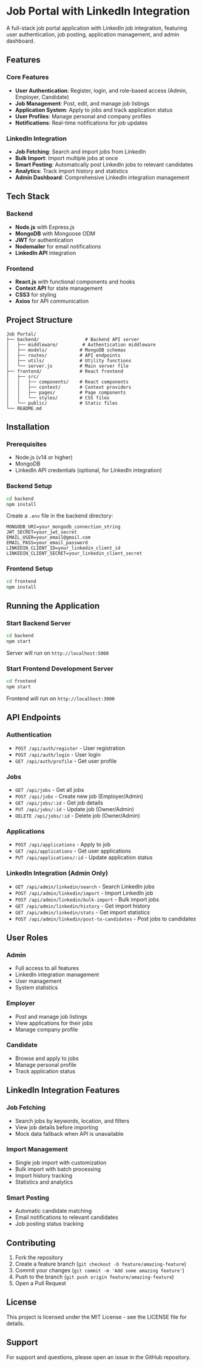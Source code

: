 # Job Portal with LinkedIn Integration

A full-stack job portal application with LinkedIn job integration, featuring user authentication, job posting, application management, and admin dashboard.

## Features

### Core Features
- **User Authentication**: Register, login, and role-based access (Admin, Employer, Candidate)
- **Job Management**: Post, edit, and manage job listings
- **Application System**: Apply to jobs and track application status
- **User Profiles**: Manage personal and company profiles
- **Notifications**: Real-time notifications for job updates

### LinkedIn Integration
- **Job Fetching**: Search and import jobs from LinkedIn
- **Bulk Import**: Import multiple jobs at once
- **Smart Posting**: Automatically post LinkedIn jobs to relevant candidates
- **Analytics**: Track import history and statistics
- **Admin Dashboard**: Comprehensive LinkedIn integration management

## Tech Stack

### Backend
- **Node.js** with Express.js
- **MongoDB** with Mongoose ODM
- **JWT** for authentication
- **Nodemailer** for email notifications
- **LinkedIn API** integration

### Frontend
- **React.js** with functional components and hooks
- **Context API** for state management
- **CSS3** for styling
- **Axios** for API communication

## Project Structure

```
Job Portal/
├── backend/                 # Backend API server
│   ├── middleware/         # Authentication middleware
│   ├── models/            # MongoDB schemas
│   ├── routes/            # API endpoints
│   ├── utils/             # Utility functions
│   └── server.js          # Main server file
├── frontend/              # React frontend
│   ├── src/
│   │   ├── components/    # React components
│   │   ├── context/       # Context providers
│   │   ├── pages/         # Page components
│   │   └── styles/        # CSS files
│   └── public/            # Static files
└── README.md
```

## Installation

### Prerequisites
- Node.js (v14 or higher)
- MongoDB
- LinkedIn API credentials (optional, for LinkedIn integration)

### Backend Setup
```bash
cd backend
npm install
```

Create a `.env` file in the backend directory:
```env
MONGODB_URI=your_mongodb_connection_string
JWT_SECRET=your_jwt_secret
EMAIL_USER=your_email@gmail.com
EMAIL_PASS=your_email_password
LINKEDIN_CLIENT_ID=your_linkedin_client_id
LINKEDIN_CLIENT_SECRET=your_linkedin_client_secret
```

### Frontend Setup
```bash
cd frontend
npm install
```

## Running the Application

### Start Backend Server
```bash
cd backend
npm start
```
Server will run on `http://localhost:5000`

### Start Frontend Development Server
```bash
cd frontend
npm start
```
Frontend will run on `http://localhost:3000`

## API Endpoints

### Authentication
- `POST /api/auth/register` - User registration
- `POST /api/auth/login` - User login
- `GET /api/auth/profile` - Get user profile

### Jobs
- `GET /api/jobs` - Get all jobs
- `POST /api/jobs` - Create new job (Employer/Admin)
- `GET /api/jobs/:id` - Get job details
- `PUT /api/jobs/:id` - Update job (Owner/Admin)
- `DELETE /api/jobs/:id` - Delete job (Owner/Admin)

### Applications
- `POST /api/applications` - Apply to job
- `GET /api/applications` - Get user applications
- `PUT /api/applications/:id` - Update application status

### LinkedIn Integration (Admin Only)
- `GET /api/admin/linkedin/search` - Search LinkedIn jobs
- `POST /api/admin/linkedin/import` - Import LinkedIn job
- `POST /api/admin/linkedin/bulk-import` - Bulk import jobs
- `GET /api/admin/linkedin/history` - Get import history
- `GET /api/admin/linkedin/stats` - Get import statistics
- `POST /api/admin/linkedin/post-to-candidates` - Post jobs to candidates

## User Roles

### Admin
- Full access to all features
- LinkedIn integration management
- User management
- System statistics

### Employer
- Post and manage job listings
- View applications for their jobs
- Manage company profile

### Candidate
- Browse and apply to jobs
- Manage personal profile
- Track application status

## LinkedIn Integration Features

### Job Fetching
- Search jobs by keywords, location, and filters
- View job details before importing
- Mock data fallback when API is unavailable

### Import Management
- Single job import with customization
- Bulk import with batch processing
- Import history tracking
- Statistics and analytics

### Smart Posting
- Automatic candidate matching
- Email notifications to relevant candidates
- Job posting status tracking

## Contributing

1. Fork the repository
2. Create a feature branch (`git checkout -b feature/amazing-feature`)
3. Commit your changes (`git commit -m 'Add some amazing feature'`)
4. Push to the branch (`git push origin feature/amazing-feature`)
5. Open a Pull Request

## License

This project is licensed under the MIT License - see the LICENSE file for details.

## Support

For support and questions, please open an issue in the GitHub repository. 